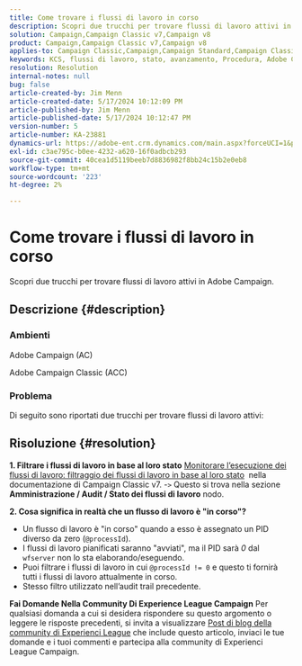```yaml
---
title: Come trovare i flussi di lavoro in corso
description: Scopri due trucchi per trovare flussi di lavoro attivi in Adobe Campaign.
solution: Campaign,Campaign Classic v7,Campaign v8
product: Campaign,Campaign Classic v7,Campaign v8
applies-to: Campaign Classic,Campaign,Campaign Standard,Campaign Classic v7,Campaign v8
keywords: KCS, flussi di lavoro, stato, avanzamento, Procedura, Adobe Campaign, AC, ACC, Adobe Campaign Classic
resolution: Resolution
internal-notes: null
bug: false
article-created-by: Jim Menn
article-created-date: 5/17/2024 10:12:09 PM
article-published-by: Jim Menn
article-published-date: 5/17/2024 10:12:47 PM
version-number: 5
article-number: KA-23881
dynamics-url: https://adobe-ent.crm.dynamics.com/main.aspx?forceUCI=1&pagetype=entityrecord&etn=knowledgearticle&id=dd146c7d-9a14-ef11-9f8a-6045bd006268
exl-id: c3ae795c-b0ee-4232-a620-16f0adbcb293
source-git-commit: 40cea1d5119beeb7d8836982f8bb24c15b2e0eb8
workflow-type: tm+mt
source-wordcount: '223'
ht-degree: 2%

---
```


# Come trovare i flussi di lavoro in corso


Scopri due trucchi per trovare flussi di lavoro attivi in Adobe Campaign.

## Descrizione {#description}


### Ambienti

Adobe Campaign (AC)

Adobe Campaign Classic (ACC)

### Problema

Di seguito sono riportati due trucchi per trovare flussi di lavoro attivi:


## Risoluzione {#resolution}


<b>1. Filtrare i flussi di lavoro in base al loro stato</b>
[Monitorare l’esecuzione dei flussi di lavoro: filtraggio dei flussi di lavoro in base al loro stato](https://experienceleague.adobe.com/docs/campaign-classic/using/automating-with-workflows/monitoring-workflows/monitoring-workflow-execution.html?lang=en#filtering-workflows-status)  nella documentazione di Campaign Classic v7.
-`>`  Questo si trova nella sezione <b>Amministrazione / Audit / Stato dei flussi di lavoro</b> nodo.

<b>2. Cosa significa in realtà che un flusso di lavoro è &quot;in corso&quot;?</b>
- Un flusso di lavoro è &quot;in corso&quot; quando a esso è assegnato un PID diverso da zero (`@processId`).
- I flussi di lavoro pianificati saranno &quot;avviati&quot;, ma il PID sarà *0* dal `wfserver` non lo sta elaborando/eseguendo.
- Puoi filtrare i flussi di lavoro in cui `@processId != 0` e questo ti fornirà tutti i flussi di lavoro attualmente in corso.
- Stesso filtro utilizzato nell’audit trail precedente.




<b>Fai Domande Nella Community Di Experience League Campaign</b>
Per qualsiasi domanda a cui si desidera rispondere su questo argomento o leggere le risposte precedenti, si invita a visualizzare [Post di blog della community di Experienci League](https://experienceleaguecommunities.adobe.com/t5/adobe-campaign-classic-blogs/introducing-top-kcs-articles-curated-for-your-troubleshooting/bc-p/672426#M132 "Segui collegamento") che include questo articolo, inviaci le tue domande e i tuoi commenti e partecipa alla community di Experienci League Campaign.
